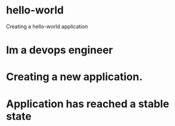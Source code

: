 # hello-world
Creating a hello-world application
# Im a devops engineer
# Creating a new application.
# Application has reached a stable state

